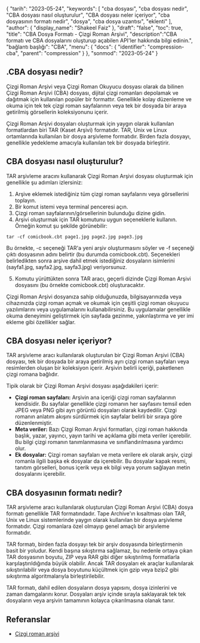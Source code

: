 {
"tarih": "2023-05-24",
  "keywords": [
"cba dosyası",
"cba dosyası nedir",
"CBA dosyası nasıl oluşturulur",
"CBA dosyası neler içeriyor",
"cba dosyasının formatı nedir",
"dosya",
"cba dosya uzantısı",
"eklenti"
],
  "author": {
"display_name": "Shakeel Faiz"
},
"draft": "false",
"toc": true,
"title": "CBA Dosya Formatı - Çizgi Roman Arşivi",
  "description":"CBA formatı ve CBA dosyalarını oluşturup açabilen API'ler hakkında bilgi edinin.",
"bağlantı başlığı": "CBA",
  "menu": {
    "docs": {
      "identifier": "compression-cba",
      "parent": "compression"
}
},
"sonmod": "2023-05-24"
}

## .CBA dosyası nedir?

Çizgi Roman Arşivi veya Çizgi Roman Okuyucu dosyası olarak da bilinen Çizgi Roman Arşivi (CBA) dosyası, dijital çizgi romanları depolamak ve dağıtmak için kullanılan popüler bir formattır. Genellikle kolay düzenleme ve okuma için tek tek çizgi roman sayfalarının veya tek bir dosyada bir araya getirilmiş görsellerin koleksiyonunu içerir.

Çizgi Roman Arşivi dosyaları oluşturmak için yaygın olarak kullanılan formatlardan biri TAR (Kaset Arşivi) formatıdır. TAR, Unix ve Linux ortamlarında kullanılan bir dosya arşivleme formatıdır. Birden fazla dosyayı, genellikle yedekleme amacıyla kullanılan tek bir dosyada birleştirir.

## CBA dosyası nasıl oluşturulur?

TAR arşivleme aracını kullanarak Çizgi Roman Arşivi dosyası oluşturmak için genellikle şu adımları izlersiniz:

1. Arşive eklemek istediğiniz tüm çizgi roman sayfalarını veya görsellerini toplayın.
2. Bir komut istemi veya terminal penceresi açın.
3. Çizgi roman sayfalarının/görsellerinin bulunduğu dizine gidin.
4. Arşivi oluşturmak için TAR komutunu uygun seçeneklerle kullanın. Örneğin komut şu şekilde görünebilir:

```
tar -cf comicbook.cbt page1.jpg page2.jpg page3.jpg
```

Bu örnekte, -c seçeneği TAR'a yeni arşiv oluşturmasını söyler ve -f seçeneği çıktı dosyasının adını belirtir (bu durumda comicbook.cbt). Seçenekleri belirledikten sonra arşive dahil etmek istediğiniz dosyaların isimlerini (sayfa1.jpg, sayfa2.jpg, sayfa3.jpg) veriyorsunuz.

5. Komutu yürüttükten sonra TAR aracı, geçerli dizinde Çizgi Roman Arşivi dosyasını (bu örnekte comicbook.cbt) oluşturacaktır.

Çizgi Roman Arşivi dosyanıza sahip olduğunuzda, bilgisayarınızda veya cihazınızda çizgi roman açmak ve okumak için çeşitli çizgi roman okuyucu yazılımlarını veya uygulamalarını kullanabilirsiniz. Bu uygulamalar genellikle okuma deneyimini geliştirmek için sayfada gezinme, yakınlaştırma ve yer imi ekleme gibi özellikler sağlar.

## CBA dosyası neler içeriyor?

TAR arşivleme aracı kullanılarak oluşturulan bir Çizgi Roman Arşivi (CBA) dosyası, tek bir dosyada bir araya getirilmiş ayrı çizgi roman sayfaları veya resimlerden oluşan bir koleksiyon içerir. Arşivin belirli içeriği, paketlenen çizgi romana bağlıdır.

Tipik olarak bir Çizgi Roman Arşivi dosyası aşağıdakileri içerir:

- **Çizgi roman sayfaları:** Arşivin ana içeriği çizgi roman sayfalarının kendisidir. Bu sayfalar genellikle çizgi romanın her sayfasını temsil eden JPEG veya PNG gibi ayrı görüntü dosyaları olarak kaydedilir. Çizgi romanın anlatım akışını sürdürmek için sayfalar belirli bir sıraya göre düzenlenmiştir.
- **Meta veriler:** Bazı Çizgi Roman Arşivi formatları, çizgi roman hakkında başlık, yazar, yayıncı, yayın tarihi ve açıklama gibi meta veriler içerebilir. Bu bilgi çizgi romanın tanımlanmasına ve sınıflandırılmasına yardımcı olur.
- **Ek dosyalar:** Çizgi roman sayfaları ve meta verilere ek olarak arşiv, çizgi romanla ilgili başka ek dosyalar da içerebilir. Bu dosyalar kapak resmi, tanıtım görselleri, bonus içerik veya ek bilgi veya yorum sağlayan metin dosyalarını içerebilir.

## CBA dosyasının formatı nedir?

TAR arşivleme aracı kullanılarak oluşturulan Çizgi Roman Arşivi (CBA) dosya formatı genellikle TAR formatındadır. Tape Archive'ın kısaltması olan TAR, Unix ve Linux sistemlerinde yaygın olarak kullanılan bir dosya arşivleme formatıdır. Çizgi romanlara özel olmayıp genel amaçlı bir arşivleme formatıdır.

TAR formatı, birden fazla dosyayı tek bir arşiv dosyasında birleştirmenin basit bir yoludur. Kendi başına sıkıştırma sağlamaz, bu nedenle ortaya çıkan TAR dosyasının boyutu, ZIP veya RAR gibi diğer sıkıştırılmış formatlarla karşılaştırıldığında büyük olabilir. Ancak TAR dosyaları ek araçlar kullanılarak sıkıştırılabilir veya dosya boyutunu küçültmek için gzip veya bzip2 gibi sıkıştırma algoritmalarıyla birleştirilebilir.

TAR formatı, dahil edilen dosyaların dosya yapısını, dosya izinlerini ve zaman damgalarını korur. Dosyaları arşiv içinde sırayla saklayarak tek tek dosyaların veya arşivin tamamının kolayca çıkarılmasına olanak tanır.

## Referanslar
* [Çizgi roman arşivi](https://en.wikipedia.org/wiki/Comic_book_archive)

